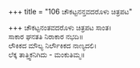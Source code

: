 +++
title = "106 ಚೌಕಟ್ಟನನ್ತವದರೊಳು ಚಿತ್ರಪಟ"

+++
ಚೌಕಟ್ಟನಂತವದರೊಳು ಚಿತ್ರಪಟ ಸಾಂತ।  
ಸಾಕಾರ ಘನತತಿ ನಿರಾಕಾರ ನಭದಿ॥  
ಲೌಕಿಕದ ಮೌಲ್ಯ ನಿರ್ಲೌಕಿಕದ ನಾಣ್ಯದಲಿ।  
ಲೆಕ್ಕ ತಾತ್ತ್ವಿಕನಿಗಿದು - ಮಂಕುತಿಮ್ಮ॥  
